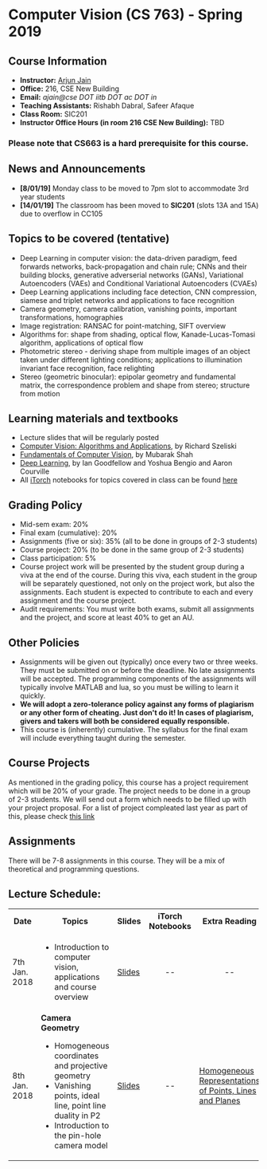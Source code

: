 <h1>Computer Vision (CS 763) - Spring 2019 </h1>

<h2>Course Information</h2>
<ul>
<li><b>Instructor:</b> <a href="http://www.cse.iitb.ac.in/~ajain/">Arjun Jain</a>
<li><b>Office:</b> 216, CSE New Building
<li><b>Email:</b> <i>ajain@cse DOT iitb DOT ac DOT in</i>
<li><b>Teaching Assistants:</b> Rishabh Dabral, Safeer Afaque
<li><b>Class Room:</b> SIC201
<li><b>Instructor Office Hours (in room 216 CSE New Building):</b> TBD
</ul>

<h3> Please note that CS663 is a hard prerequisite for this course.</h3> 

<h2> News and Announcements</h2>
<ul>
<li><b>[8/01/19]</b> Monday class to be moved to 7pm slot to accommodate 3rd year students</li>
<li><b>[14/01/19]</b> The classroom has been moved to <b>SIC201</b> (slots 13A and 15A) due to overflow in CC105</li>
</ul>
	

<h2>Topics to be covered (tentative)</h2>
<ul>
<li> Deep Learning in computer vision: the data-driven paradigm, feed
forwards networks, back-propagation and chain rule; CNNs and their
building blocks, generative adverserial networks (GANs), 
Variational Autoencoders (VAEs) and Conditional Variational 
Autoencoders (CVAEs)
<li> Deep Learning applications including face detection, CNN
compression, siamese and triplet networks and applications to face
recognition
<li> Camera geometry, camera calibration, vanishing points, important
transformations, homographies
<li> Image registration: RANSAC for point-matching, SIFT overview
<li> Algorithms for: shape from shading, optical flow,
Kanade-Lucas-Tomasi algorithm, applications of optical flow
<li> Photometric stereo - deriving shape from multiple images of an
object taken under different lighting conditions; applications to
illumination invariant face recognition, face relighting
<li> Stereo (geometric binocular): epipolar geometry and fundamental
matrix, the correspondence problem and shape from stereo; structure
from motion
</ul>

<h2>Learning materials and textbooks</h2>
<ul>
<li> Lecture slides that will be regularly posted
<li><a href="http://szeliski.org/Book/">Computer Vision: Algorithms and Applications</a>, by Richard Szeliski</li>
<li><a href="http://crcv.ucf.edu/gauss/BOOK.PDF">Fundamentals of Computer Vision</a>, by Mubarak Shah</li>
<li> <a href = "http://www.deeplearningbook.org/">Deep Learning</a>, by Ian Goodfellow and Yoshua Bengio and Aaron Courville 
<li> All <a href="https://github.com/facebook/iTorch">iTorch</a> notebooks for topics covered in class can be found <a href="https://github.com/cs763-dl/2017Spring/tree/master/Notebooks">here</a>
</ul>

<h2>Grading Policy</h2>
<ul>
	<li> Mid-sem exam: 20%
	<li>Final exam (cumulative): 20%
	<li>Assignments (five or six): 35% (all to be done in groups of 2-3 students)
	<li>Course project: 20% (to be done in the same group of 2-3 students)
	<li>Class participation: 5%
	<li>Course project work will be presented by the student group during a viva at the end of the course. During this viva, each student in the group will be separately questioned, not only on the project work, but also the assignments. Each student is expected to contribute to each and every assignment and the course project. 
	<li>Audit requirements: You must write both exams, submit all assignments and the project, and score at least 40% to get an AU.
</ul>

<h2>Other Policies</h2>
<ul>
	<li> Assignments will be given out (typically) once every two or three weeks. They must be submitted on or before the deadline. No late assignments will be accepted. The programming components of the assignments will typically involve MATLAB and lua, so you must be willing to learn it quickly.
	<li><b>We will adopt a zero-tolerance policy against any forms of plagiarism or any other form of cheating. Just don't do it! In cases of plagiarism, givers and takers will both be considered equally responsible.</b>
	<li>This course is (inherently) cumulative. The syllabus for the final exam will include everything taught during the semester.
</ul>

<h2>Course Projects</h2>
As mentioned in the grading policy, this course has a project requirement which will be 20% of your grade. The project needs to be done in a group of 2-3 students. We will send out a form which needs to be filled up with your project proposal. For a list of project compleated last year as part of this, please check  <a href="https://github.com/cs763/Spring2018/blob/master/projects/readme.md">this link</a> 

<h2>Assignments</h2>
There will be 7-8 assignments in this course. They will be a mix of theoretical and programming questions.

<!--ul>
    <li><time datetime="2018-01-12">[12-Jan-18]</time> <a href="https://www.dropbox.com/s/mltmtj7bpc401vm/HW1.pdf?dl=0">Assignment 1</a> has been released. The due date for submission is Friday, January 26, 2018.
    <li><time datetime="2018-01-27">[27-Jan-18]</time> <a href="https://www.dropbox.com/s/u0l7gs0dy2rq11l/HW2.pdf?dl=0">Assignment 2 </a> has been released. The due date for submission is Sunday, February 4, 2018.
    <li><time datetime="2018-02-09">[09-Feb-18]</time> <a href="https://www.dropbox.com/s/b92xpq1zvec5956/HW3.pdf?dl=0">Assignment 3 </a> has been released. The due date for submission is Wednesday, February 21, 2018. <strong>Corresponding kaggle competition <a href="https://www.kaggle.com/c/assign3">link</a></strong>
    <li><time datetime="2018-03-06">[06-Mar-18]</time> <a href="https://www.dropbox.com/s/452ubndyxr9x07l/HW4.pdf?dl=0">Assignment 4 </a> has been released. The due date for submission is Monday, March 19, 2018. <strong>Corresponding kaggle competition <a href="https://www.kaggle.com/t/3b06e8618ccd434293ccbabdfe9598d9">link</a></strong>
<li>[24-March-18] <a href ="https://www.dropbox.com/s/cocjql8bfmytxbh/Assignment_5.pdf?dl=0">Assignment 5</a> on Tracking has been <a href="https://www.dropbox.com/s/cocjql8bfmytxbh/Assignment_5.pdf?dl=0">released</a>. Due date: April 2, 2018. <strong>Download the necessary files from <a href="https://www.dropbox.com/s/z3yzd25vgw5cma0/HW5.tar.gz?dl=0">here</a></strong>
<li>[11-April-18] Assignment 6 on Multiview Geometry has been <a href="https://www.dropbox.com/s/ox41nidn99qw56r/Assignment_6.pdf?dl=0">released</a>. Due date: April 19, 2018.
</ul-->

<h2>Lecture Schedule: </h2>

<table>
  <tbody>  
    <tr>
      <th>Date</th>
      <th>Topics</th>
      <th>Slides</th>
      <th>iTorch Notebooks</th>
      <th>Extra Reading</th>
    </tr>  	  
    <tr>
      <td>7th Jan. 2018</td>
      <td><ul><li>Introduction to computer vision, applications and course overview <ul></td>
      <td><a href="https://drive.google.com/open?id=1i4lFRBwYeed8dHE_c2p4pnMF2k60OW8G">Slides</a></td>
      <td align="center"> --
      </td>
      <td align="center">--</td>
    </tr>        
    <tr>
      <td>8th Jan. 2018</td>
      <td>
	<strong>Camera Geometry</strong>
	<ul>
	<li>Homogeneous coordinates and projective geometry
        <li>Vanishing points, ideal line, point line duality in P2
        <li>Introduction to the pin-hole camera model
      </ul></td>
      <td><a href="https://drive.google.com/open?id=1dlewCNVqshBiPP6v3OvI8Rk4uds4L1U8">Slides</a></td>
      <td align="center"> --
      </td>
      <td><a href="http://www.ipb.uni-bonn.de/book-pcv/pdfs/PCV-A-sample-page.pdf">Homogeneous Representations of Points, Lines and Planes</a></td>
    </tr>
  </tbody>
</table>



